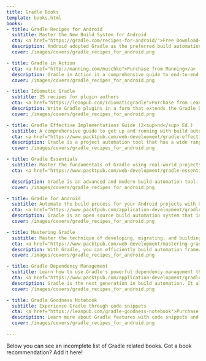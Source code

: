 ```yaml
---
title: Gradle Books
template: books.html
books:
- title: Gradle Recipes for Android
  subtitle: Master the New Build System for Android
  cta: <a href="https://gradle.com/recipes-for-android/">Free Download</a> 
  description: Android adopted Gradle as the preferred build automation system a few years ago, but many Android developers are still unfamiliar with this open source tool. This hands-on guide provides a collection of Gradle recipes to help you quickly and easily accomplish the most common build tasks for your Android apps. You'll learn how to customize project layouts, add dependencies, and generate many different versions of your app.
  cover: /images/covers/gradle_recipes_for_android.png

- title: Gradle in Action
  cta: <a href="http://manning.com/muschko">Purchase from Manning</a>  
  description: Gradle in Action is a comprehensive guide to end-to-end project automation with Gradle. Starting with the basics, this practical, easy-to-read book discusses how to build a full-fledged, real-world project. Along the way, it touches on advanced topics like testing, continuous integration, and monitoring code quality. You'll also explore tasks like setting up your target environment and deploying your software.
  cover: /images/covers/gradle_recipes_for_android.png

- title: Idiomatic Gradle
  subtitle: 25 recipes for plugin authors
  cta: <a href="https://leanpub.com/idiomaticgradle">Purchase from LeanPub</a>
  description: Write Gradle plugins in a form that extends the Gradle DSL in a readable and gradlesque way. Make it easy for consumers of the plugins to adopt it in their build scripts. These recipes provide a common ground for users as well as maintainers of a plugin.
  cover: /images/covers/gradle_recipes_for_android.png

- title: Gradle Effective Implementations Guide (2<sup>nd</sup> Ed.)
  subtitle: A comprehensive guide to get up and running with build automation using Gradle
  cta: <a href="https://www.packtpub.com/web-development/gradle-effective-implementations-guide-second-edition">Purchase from Packt </a>
  description: Gradle is a project automation tool that has a wide range of applications. The basic aim of Gradle is to automate a wide variety of tasks performed by software developers, including compiling computer source code to binary code, packaging binary codes, running tests, deploying applications to production systems, and creating documentation. The book will start with the fundamentals of Gradle and introduce you to the tools that will be used in further chapters. You will learn to create and work with Gradle scripts and then see how to use Gradle to build your Java Projects. While building Java application, you will find out about other important topics such as dependency management, publishing artifacts, and integrating the application with other JVM languages such as Scala and Groovy. By the end of this book, you will be able to use Gradle in your daily development. Writing tasks, applying plugins, and creating build logic will be your second nature.
  cover: /images/covers/gradle_recipes_for_android.png

- title: Gradle Essentials
  subtitle: Master the fundamentals of Gradle using real-world projects with this quick and easy-to-read guide
  cta: <a href="https://www.packtpub.com/web-development/gradle-essentials">Purchase from Packt</a>

  description: Gradle is an advanced and modern build automation tool. It inherits the best elements of the past generation of build tools, but it also differs and innovates to bring terseness, elegance, simplicity, and the flexibility to build. Right from installing Gradle and writing your first build file to creating a fully-fledged multi-module project build, this book will guide you through its topics in a step-by-step fashion. You will get your hands dirty with a simple Java project built with Gradle and go on to build web applications that are run with Jetty or Tomcat. We take a unique approach towards explaining the DSL using the Gradle API, which makes the DSL more accessible and intuitive. All in all, this book is a concise guide to help you decipher the Gradle build files, covering the essential topics that are most useful in real-world projects. With every chapter, you will learn a new topic and be able to readily implement your build files.
  cover: /images/covers/gradle_recipes_for_android.png

- title: Gradle for Android
  subtitle: Automate the build process for your Android projects with Gradle
  cta: <a href="https://www.packtpub.com/application-development/gradle-android">Purchase from Packt</a>
  description: Gradle is an open source build automation system that introduces a Groovy-based domain-specific language (DSL) to configure projects. Using Gradle makes it easy for Android developers to manage dependencies and set up the entire build process.This book begins by taking you through the basics of Gradle and how it works with Android Studio. Furthermore, you will learn how to add local and remote dependencies to your project. You will work with build variants, such as debug and release, paid and free, and even combinations of these things. The book will also help you set up unit and integration testing with different libraries and will show how Gradle and Android Studio can make running tests easier. Finally, you will be shown a number of tips and tricks on the advanced customization of your application's build process. By the end of this book, you will be able to customize the entire build process, and create your own tasks and plugins for your Gradle builds.
  cover: /images/covers/gradle_recipes_for_android.png

- title: Mastering Gradle
  subtitle: Master the technique of developing, migrating, and building automation using Gradle
  cta: <a href="https://www.packtpub.com/web-development/mastering-gradle">Purchase from Packt</a>
  description: With Gradle, you can efficiently build automation framework along with some flexible alternatives to customized build logic. This book starts with sound basics about build automation and how Gradle fits into this automation. It then moves on to give you a good exposure on Groovy—a scripting language used to write Gradle—and helps you understand a key elements of Groovy programming language. In the following chapters, you will deal with task management and learn how to integrate Ant tasks into build scripts. Furthermore, you will learn dependency management, plugin management, and its configuration techniques in Gradle. You will also get hands-on with building and testing projects using Gradle. You will then begin to cover diverse topics, such as Continuous Integration with Jenkins and TeamCity, Migration strategies, and Deployment, which enables you to learn concepts useful for Agile software development. Finally, you will also learn how to create a simple mobile application using Android and explore how Gradle can help you to build and test the application.
  cover: /images/covers/gradle_recipes_for_android.png

- title: Gradle Dependency Management
  subtitle: Learn how to use Gradle's powerful dependency management through extensive code samples, and discover how to define, customize, and deploy dependencies
  cta: <a href="https://www.packtpub.com/application-development/gradle-dependency-management">Purchase from Packt</a>
  description: Gradle is the next generation in build automation. It allows you to define dependencies for your project in a clear way and also customize how they are resolved to suit your needs. It offers fine-grained control over how to publish your artifacts to Maven and Ivy repositories.Gradle Dependency Management defines dependencies for your Java-based project and customizes how they are resolved. You will learn how to configure the publication of artifacts to different repositories. Packed with plenty of code samples, you will understand how to define the repositories that contain dependencies. Following this, you will learn how to customize the dependency resolution process in Gradle.
  cover: /images/covers/gradle_recipes_for_android.png

- title: Gradle Goodness Notebook
  subtitle: Experience Gradle through code snippets
  cta: <a href="https://leanpub.com/gradle-goodness-notebook">Purchase from LeanPub</a>
  description: Learn more about Gradle features with code snippets and short articles. The articles and code will get you started quickly and will give more insight in Gradle.
  cover: /images/covers/gradle_recipes_for_android.png

---
```


Below you can see an incomplete list of Gradle related books.
Got a book recommendation? Add it here!